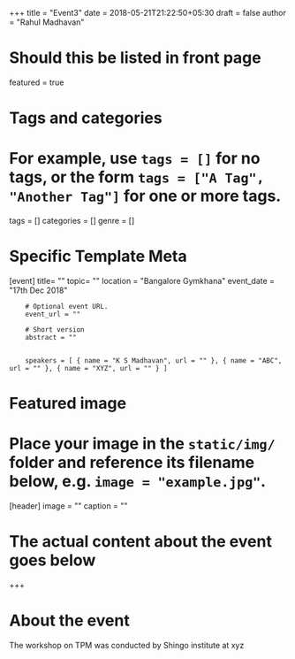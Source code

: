 +++
title = "Event3"
date = 2018-05-21T21:22:50+05:30
draft = false
author = "Rahul Madhavan"

# Should this be listed in front page
featured = true

# Tags and categories
# For example, use `tags = []` for no tags, or the form `tags = ["A Tag", "Another Tag"]` for one or more tags.
tags = []
categories = []
genre = []
# Specific Template Meta
[event]
        title= ""
        topic= ""
        location = "Bangalore Gymkhana"
        event_date = "17th Dec 2018"

        # Optional event URL.
        event_url = ""

        # Short version
        abstract = ""


        speakers = [ { name = "K S Madhavan", url = "" }, { name = "ABC", url = "" }, { name = "XYZ", url = "" } ]


# Featured image
# Place your image in the `static/img/` folder and reference its filename below, e.g. `image = "example.jpg"`.
[header]
        image = ""
        caption = ""
# The actual content about the event goes below
+++

# About the event

The workshop on TPM was conducted by Shingo institute at xyz
